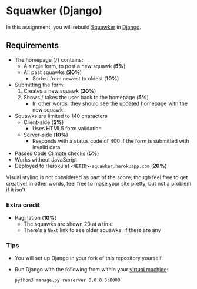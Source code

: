 # Squawker (Django)

In this assignment, you will rebuild [Squawker](https://github.com/startup-systems/squawker) in [Django](https://www.djangoproject.com/).

## Requirements

* The homepage (`/`) contains:
    * A single form, to post a new squawk (**5%**)
    * All past squawks (**20%**)
        * Sorted from newest to oldest (**10%**)
* Submitting the form:
    1. Creates a new squawk (**20%**)
    1. Shows / takes the user back to the homepage (**5%**)
        * In other words, they should see the updated homepage with the new squawk.
* Squawks are limited to 140 characters
    * Client-side (**5%**)
        * Uses HTML5 form validation
    * Server-side (**10%**)
        * Responds with a status code of 400 if the form is submitted with invalid data.
* Passes Code Climate checks (**5%**)
* Works without JavaScript
* Deployed to Heroku at `<NETID>-squawker.herokuapp.com` (**20%**)

Visual styling is not considered as part of the score, though feel free to get creative! In other words, feel free to make your site pretty, but not a problem if it isn't.

### Extra credit

* Pagination (**10%**)
    * The squawks are shown 20 at a time
    * There's a `Next` link to see older squawks, if there are any

### Tips

* You will set up Django in your fork of this repository yourself.
* Run Django with the following from within your [virtual machine](https://github.com/startup-systems/vm):

    ```sh
    python3 manage.py runserver 0.0.0.0:8000
    ```
